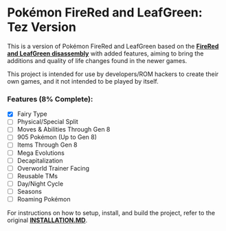 # Pokémon FireRed and LeafGreen: Tez Version

This is a version of Pokémon FireRed and LeafGreen based on the [**FireRed and LeafGreen disassembly**](https://github.com/pret/pokefirered) with added features, aiming to bring the additions and quality of life changes found in the newer games.

This project is intended for use by developers/ROM hackers to create their own games, and it not intended to be played by itself.

### Features (8% Complete): ###
- [X] Fairy Type 
- [ ] Physical/Special Split
- [ ] Moves & Abilities Through Gen 8
- [ ] 905 Pokémon (Up to Gen 8)
- [ ] Items Through Gen 8
- [ ] Mega Evolutions
- [ ] Decapitalization 
- [ ] Overworld Trainer Facing
- [ ] Reusable TMs
- [ ] Day/Night Cycle
- [ ] Seasons
- [ ] Roaming Pokémon

For instructions on how to setup, install, and build the project, refer to the original [**INSTALLATION.MD**](https://github.com/pret/pokefirered/blob/master/INSTALL.md).

